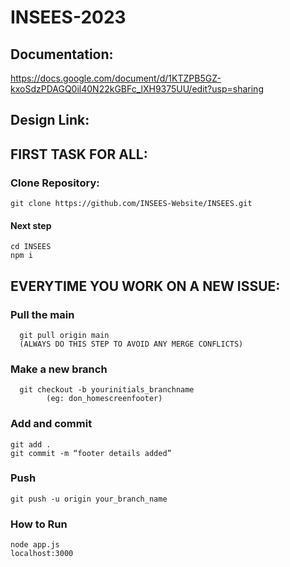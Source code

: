 # INSEES-2023
## Documentation:
https://docs.google.com/document/d/1KTZPB5GZ-kxoSdzPDAGQ0il40N22kGBFc_lXH9375UU/edit?usp=sharing
## Design Link: 


## FIRST TASK FOR ALL: 
	
  ### Clone Repository: 
    git clone https://github.com/INSEES-Website/INSEES.git
  #### Next step
    cd INSEES
    npm i

## EVERYTIME YOU WORK ON A NEW ISSUE:
### Pull the main
      git pull origin main 
      (ALWAYS DO THIS STEP TO AVOID ANY MERGE CONFLICTS)
### Make a new branch
	  git checkout -b yourinitials_branchname
			(eg: don_homescreenfooter)
### Add and commit
    git add .
    git commit -m “footer details added”
### Push
    git push -u origin your_branch_name

### How to Run 
    node app.js
    localhost:3000